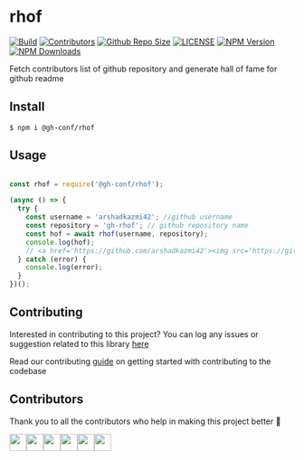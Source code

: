 # rhof

<!-- Add Badges here -->
[![Build](https://img.shields.io/travis/com/gh-conf/rhof.svg)](https://travis-ci.com/gh-conf/rhof)
[![Contributors](https://img.shields.io/github/contributors/gh-conf/rhof.svg)](https://github.com/gh-conf/rhof/graphs/contributors)
[![Github Repo Size](https://img.shields.io/github/repo-size/gh-conf/rhof.svg)](https://github.com/gh-conf/rhof)
[![LICENSE](https://img.shields.io/npm/l/@gh-conf/rhof.svg)](https://github.com/gh-conf/rhof/LICENSE)
[![NPM Version](https://img.shields.io/npm/v/@gh-conf/rhof.svg)](https://www.npmjs.com/package/@gh-conf/rhof)
[![NPM Downloads](https://img.shields.io/npm/dt/@gh-conf/rhof.svg)](https://www.npmjs.com/package/@gh-conf/rhof)


Fetch contributors list of github repository and generate hall of fame for github readme

## Install

```
$ npm i @gh-conf/rhof
```

## Usage

```javascript

const rhof = require('@gh-conf/rhof');

(async () => {
  try {
    const username = 'arshadkazmi42'; //github username
    const repository = 'gh-rhof'; // github repository name
    const hof = await rhof(username, repository);
    console.log(hof);
    // <a href='https://github.com/arshadkazmi42'><img src="https://github.com/arshadkazmi42.png" width="30" /></a>
  } catch (error) {
    console.log(error);
  }
})();


```


## Contributing

Interested in contributing to this project?
You can log any issues or suggestion related to this library [here](https://github.com/gh-conf/rhof/issues/new)

Read our contributing [guide](CONTRIBUTING.md) on getting started with contributing to the codebase

## Contributors

Thank you to all the contributors who help in making this project better :raised_hands:

<a href="https://github.com/arshadkazmi42"><img src="https://github.com/arshadkazmi42.png" width="30" /></a><a href="https://github.com/Sungmin-Park1"><img src="https://github.com/Sungmin-Park1.png" width="30" /></a><a href="https://github.com/lokesh541"><img src="https://github.com/lokesh541.png" width="30" /></a><a href="https://github.com/ice-bit"><img src="https://github.com/ice-bit.png" width="30" /></a><a href="https://github.com/William-Bowden"><img src="https://github.com/William-Bowden.png" width="30" /></a><a href="https://github.com/mcscrambles"><img src="https://github.com/mcscrambles.png" width="30" /></a>
